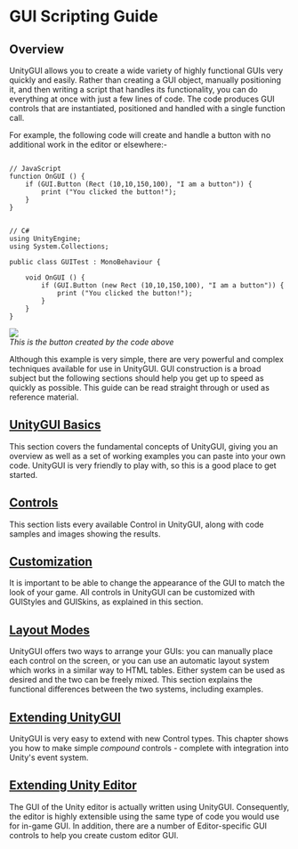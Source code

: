 GUI Scripting Guide
===================



Overview
--------


UnityGUI allows you to create a wide variety of highly functional GUIs very quickly and easily.  Rather than creating a GUI object, manually positioning it, and then writing a script that handles its functionality, you can do everything at once with just a few lines of code.  The code produces <span class=keyword>GUI controls</span> that are instantiated, positioned and handled with a single function call.

For example, the following code will create and handle a button with no additional work in the editor or elsewhere:-

````

// JavaScript
function OnGUI () {
	if (GUI.Button (Rect (10,10,150,100), "I am a button")) {
		print ("You clicked the button!");
	}
}


// C#
using UnityEngine;
using System.Collections;

public class GUITest : MonoBehaviour {
			
	void OnGUI () {
		if (GUI.Button (new Rect (10,10,150,100), "I am a button")) {
			print ("You clicked the button!");
		}
	}
}

````

![](http://docwiki.hq.unity3d.com/uploads/Main/guiScripting-simpleButton.png)  
_This is the button created by the code above_

Although this example is very simple, there are very powerful and complex techniques available for use in UnityGUI.  GUI construction is a broad subject but the following sections should help you get up to speed as quickly as possible.  This guide can be read straight through or used as reference material.


[UnityGUI Basics](gui-basics.html)
----------------------------------


This section covers the fundamental concepts of UnityGUI, giving you an overview as well as a set of working examples you can paste into your own code. UnityGUI is very friendly to play with, so this is a good place to get started.


[Controls](gui-controls.html)
-----------------------------


This section lists every available Control in UnityGUI, along with code samples and images showing the results.


[Customization](gui-customization.html)
---------------------------------------


It is important to be able to change the appearance of the GUI to match the look of your game.  All controls in UnityGUI can be customized with <span class=keyword>GUIStyles</span> and <span class=keyword>GUISkins</span>, as explained in this section.


[Layout Modes](gui-layout.html)
-------------------------------


UnityGUI offers two ways to arrange your GUIs: you can manually place each control on the screen, or you can use an automatic layout system which works in a similar way to HTML tables.  Either system can be used as desired and the two can be freely mixed.  This section explains the functional differences between the two systems, including examples.


[Extending UnityGUI](gui-extending.html)
----------------------------------------


UnityGUI is very easy to extend with new Control types. This chapter shows you how to make simple _compound_ controls - complete with integration into Unity's event system.


[Extending Unity Editor](gui-extendingeditor.html)
--------------------------------------------------


The GUI of the Unity editor is actually written using UnityGUI. Consequently, the editor is highly extensible using the same type of code you would use for in-game GUI. In addition, there are a number of Editor-specific GUI controls to help you create custom editor GUI.

